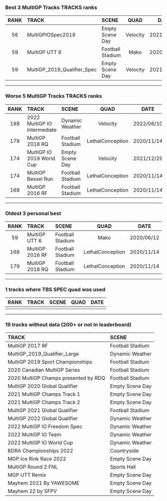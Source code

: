 ### Best 3 MultiGP Tracks TRACKS ranks
|RANK|TRACK|SCENE|QUAD|DATE|
|:---:|:---|:---|:---:|:---:|
|56|MultiGPIOSpec2018|Empty Scene Day|Velocity|2021/12/29|
|59|MultiGP UTT 6|Football Stadium|Mako|2020/06/12|
|59|MultiGP_2019_Qualifier_Spec|Empty Scene Day|Velocity|2021/12/29|
---
### Worse 5 MultiGP Tracks TRACKS ranks
|RANK|TRACK|SCENE|QUAD|DATE|
|:---:|:---|:---|:---:|:---:|
|188|2022 MultiGP IO Intermediate|Dynamic Weather|Velocity|2022/06/10|
|179|MultiGP 2018 RQ|Football Stadium|LethalConception|2020/11/14|
|174|MultiGP IO 2019 World Cup|Empty Scene Day|Velocity|2021/12/29|
|174|MultiGP Bessel Run|Football Stadium|LethalConception|2020/11/14|
|168|MultiGP 2016 RF|Football Stadium|LethalConception|2020/11/14|
---
### Oldest 3 personal best
|RANK|TRACK|SCENE|QUAD|DATE|
|:---:|:---|:---|:---:|:---:|
|59|MultiGP UTT 6|Football Stadium|Mako|2020/06/12|
|168|MultiGP 2016 RF|Football Stadium|LethalConception|2020/11/14|
|179|MultiGP 2018 RQ|Football Stadium|LethalConception|2020/11/14|
---
### 1 tracks where TBS SPEC quad was used
|RANK|TRACK|SCENE|QUAD|DATE|
|:---:|:---|:---|:---:|:---:|
||||||
---
### 19 tracks without data (200+ or not in leaderboard)
|TRACK|SCENE|
|:---|:---|
|MultiGP 2017 RF|Football Stadium|
|MultiGP_2019_Qualifier_Large|Dynamic Weather|
|MultiGP 2019 Sport Championships|Football Stadium|
|2020 Canadian MultiGP Series|Football Stadium|
|2020 MultiGP Champs presented by RDQ|Football Stadium|
|MultiGP 2020 Global Qualifier|Empty Scene Day|
|2021 MultiGP Champs Track 1|Empty Scene Day|
|2021 MultiGP Champs Track 2|Empty Scene Day|
|MultiGP 2021 Global Qualifier|Football Stadium|
|MultiGP 2022 Global Qualifier|Dynamic Weather|
|2022 MultiGP IO Freedom Spec|Dynamic Weather|
|2022 MultiGP IO Team|Dynamic Weather|
|2022 MultiGP IO World Cup|Dynamic Weather|
|BDRA Championships 2022|Countryside|
|MGP Ice Rink Race 2022|Empty Scene Day|
|MultiGP Round 2 FNL|Sports Hall|
|MGP UTT Remix|Empty Scene Day|
|Mayhem 2021 By YAWESOME|Empty Scene Day|
|Mayhem 22 by SFPV|Empty Scene Day|
